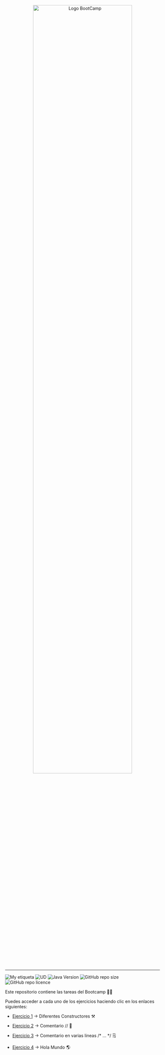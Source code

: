 <div align="center"><img width="80%"  src="https://github.com/TECHMA-Bootcamp-FullStack-Java-Angular/dmb-tsys-java-2909-ta03a/blob/main/utils/BootCamp-reduced.gif?raw=true"  alt="Logo BootCamp" /></div>
<hr>

![My etiqueta](https://img.shields.io/badge/David%20Maza-DiveCode%F0%9F%90%99-blue) ![UD](https://img.shields.io/badge/TA-3b-orange)  ![Java Version](https://img.shields.io/badge/java-v8-red) ![GitHub repo size](https://img.shields.io/github/repo-size/TECHMA-Bootcamp-FullStack-Java-Angular/dmb-tsys-java-2909-ta03b) ![GitHub repo licence](https://img.shields.io/github/license/TECHMA-Bootcamp-FullStack-Java-Angular/dmb-tsys-java-2909-ta03b) 

 Este repositorio contiene las tareas del Bootcamp 👨‍💻


Puedes acceder a cada uno de los ejercicios haciendo clic en los enlaces siguientes:


- [Ejercicio 1](https://github.com/TECHMA-Bootcamp-FullStack-Java-Angular/dmb-tsys-java-2909-ta03b/blob/main/src/com/tmbs/ta02/ClasseInteger1.java) -> Diferentes Constructores ⚒️

- [Ejercicio 2](https://github.com/TECHMA-Bootcamp-FullStack-Java-Angular/dmb-tsys-java-2909-ta03b/blob/main/src/com/tmbs/ta02/ComentarioLinea.java) -> Comentario // 📝

- [Ejercicio 3](https://github.com/TECHMA-Bootcamp-FullStack-Java-Angular/dmb-tsys-java-2909-ta03b/blob/main/src/com/tmbs/ta02/ComentarioVariasLineas.java) -> Comentario en varias lineas /* ... */ 🗒️ 

- [Ejercicio 4](https://github.com/TECHMA-Bootcamp-FullStack-Java-Angular/dmb-tsys-java-2909-ta03b/blob/main/src/com/tmbs/ta02/HolaMundo.java) -> Hola Mundo 🌎
  